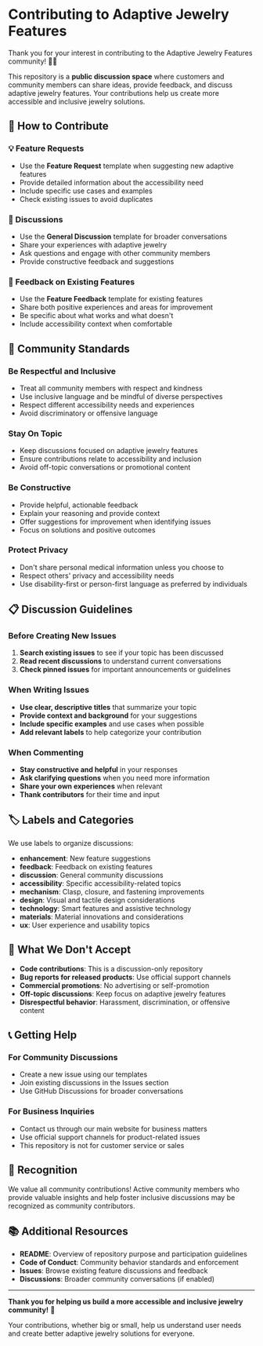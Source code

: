# Contributing to Adaptive Jewelry Features

Thank you for your interest in contributing to the Adaptive Jewelry Features community! 🎨✨

This repository is a **public discussion space** where customers and community members can share ideas, provide feedback, and discuss adaptive jewelry features. Your contributions help us create more accessible and inclusive jewelry solutions.

## 🎯 How to Contribute

### 💡 Feature Requests
- Use the **Feature Request** template when suggesting new adaptive features
- Provide detailed information about the accessibility need
- Include specific use cases and examples
- Check existing issues to avoid duplicates

### 💬 Discussions
- Use the **General Discussion** template for broader conversations
- Share your experiences with adaptive jewelry
- Ask questions and engage with other community members
- Provide constructive feedback and suggestions

### 📝 Feedback on Existing Features
- Use the **Feature Feedback** template for existing features
- Share both positive experiences and areas for improvement
- Be specific about what works and what doesn't
- Include accessibility context when comfortable

## 🤝 Community Standards

### Be Respectful and Inclusive
- Treat all community members with respect and kindness
- Use inclusive language and be mindful of diverse perspectives
- Respect different accessibility needs and experiences
- Avoid discriminatory or offensive language

### Stay On Topic
- Keep discussions focused on adaptive jewelry features
- Ensure contributions relate to accessibility and inclusion
- Avoid off-topic conversations or promotional content

### Be Constructive
- Provide helpful, actionable feedback
- Explain your reasoning and provide context
- Offer suggestions for improvement when identifying issues
- Focus on solutions and positive outcomes

### Protect Privacy
- Don't share personal medical information unless you choose to
- Respect others' privacy and accessibility needs
- Use disability-first or person-first language as preferred by individuals

## 📋 Discussion Guidelines

### Before Creating New Issues
1. **Search existing issues** to see if your topic has been discussed
2. **Read recent discussions** to understand current conversations
3. **Check pinned issues** for important announcements or guidelines

### When Writing Issues
- **Use clear, descriptive titles** that summarize your topic
- **Provide context and background** for your suggestions
- **Include specific examples** and use cases when possible
- **Add relevant labels** to help categorize your contribution

### When Commenting
- **Stay constructive and helpful** in your responses
- **Ask clarifying questions** when you need more information
- **Share your own experiences** when relevant
- **Thank contributors** for their time and input

## 🏷️ Labels and Categories

We use labels to organize discussions:

- **enhancement**: New feature suggestions
- **feedback**: Feedback on existing features
- **discussion**: General community discussions
- **accessibility**: Specific accessibility-related topics
- **mechanism**: Clasp, closure, and fastening improvements
- **design**: Visual and tactile design considerations
- **technology**: Smart features and assistive technology
- **materials**: Material innovations and considerations
- **ux**: User experience and usability topics

## 🚫 What We Don't Accept

- **Code contributions**: This is a discussion-only repository
- **Bug reports for released products**: Use official support channels
- **Commercial promotions**: No advertising or self-promotion
- **Off-topic discussions**: Keep focus on adaptive jewelry features
- **Disrespectful behavior**: Harassment, discrimination, or offensive content

## 📞 Getting Help

### For Community Discussions
- Create a new issue using our templates
- Join existing discussions in the Issues section
- Use GitHub Discussions for broader conversations

### For Business Inquiries
- Contact us through our main website for business matters
- Use official support channels for product-related issues
- This repository is not for customer service or sales

## 🌟 Recognition

We value all community contributions! Active community members who provide valuable insights and help foster inclusive discussions may be recognized as community contributors.

## 📚 Additional Resources

- **README**: Overview of repository purpose and participation guidelines
- **Code of Conduct**: Community behavior standards and enforcement
- **Issues**: Browse existing feature discussions and feedback
- **Discussions**: Broader community conversations (if enabled)

---

**Thank you for helping us build a more accessible and inclusive jewelry community!** 💜

Your contributions, whether big or small, help us understand user needs and create better adaptive jewelry solutions for everyone.